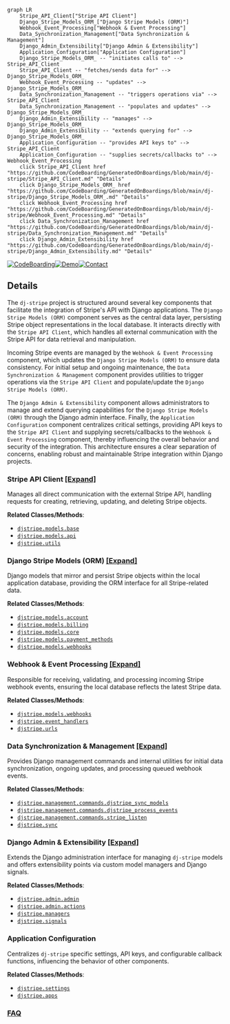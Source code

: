 ```mermaid
graph LR
    Stripe_API_Client["Stripe API Client"]
    Django_Stripe_Models_ORM_["Django Stripe Models (ORM)"]
    Webhook_Event_Processing["Webhook & Event Processing"]
    Data_Synchronization_Management["Data Synchronization & Management"]
    Django_Admin_Extensibility["Django Admin & Extensibility"]
    Application_Configuration["Application Configuration"]
    Django_Stripe_Models_ORM_ -- "initiates calls to" --> Stripe_API_Client
    Stripe_API_Client -- "fetches/sends data for" --> Django_Stripe_Models_ORM_
    Webhook_Event_Processing -- "updates" --> Django_Stripe_Models_ORM_
    Data_Synchronization_Management -- "triggers operations via" --> Stripe_API_Client
    Data_Synchronization_Management -- "populates and updates" --> Django_Stripe_Models_ORM_
    Django_Admin_Extensibility -- "manages" --> Django_Stripe_Models_ORM_
    Django_Admin_Extensibility -- "extends querying for" --> Django_Stripe_Models_ORM_
    Application_Configuration -- "provides API keys to" --> Stripe_API_Client
    Application_Configuration -- "supplies secrets/callbacks to" --> Webhook_Event_Processing
    click Stripe_API_Client href "https://github.com/CodeBoarding/GeneratedOnBoardings/blob/main/dj-stripe/Stripe_API_Client.md" "Details"
    click Django_Stripe_Models_ORM_ href "https://github.com/CodeBoarding/GeneratedOnBoardings/blob/main/dj-stripe/Django_Stripe_Models_ORM_.md" "Details"
    click Webhook_Event_Processing href "https://github.com/CodeBoarding/GeneratedOnBoardings/blob/main/dj-stripe/Webhook_Event_Processing.md" "Details"
    click Data_Synchronization_Management href "https://github.com/CodeBoarding/GeneratedOnBoardings/blob/main/dj-stripe/Data_Synchronization_Management.md" "Details"
    click Django_Admin_Extensibility href "https://github.com/CodeBoarding/GeneratedOnBoardings/blob/main/dj-stripe/Django_Admin_Extensibility.md" "Details"
```

[![CodeBoarding](https://img.shields.io/badge/Generated%20by-CodeBoarding-9cf?style=flat-square)](https://github.com/CodeBoarding/GeneratedOnBoardings)[![Demo](https://img.shields.io/badge/Try%20our-Demo-blue?style=flat-square)](https://www.codeboarding.org/demo)[![Contact](https://img.shields.io/badge/Contact%20us%20-%20contact@codeboarding.org-lightgrey?style=flat-square)](mailto:contact@codeboarding.org)

## Details

The `dj-stripe` project is structured around several key components that facilitate the integration of Stripe's API with Django applications. The `Django Stripe Models (ORM)` component serves as the central data layer, persisting Stripe object representations in the local database. It interacts directly with the `Stripe API Client`, which handles all external communication with the Stripe API for data retrieval and manipulation.

Incoming Stripe events are managed by the `Webhook & Event Processing` component, which updates the `Django Stripe Models (ORM)` to ensure data consistency. For initial setup and ongoing maintenance, the `Data Synchronization & Management` component provides utilities to trigger operations via the `Stripe API Client` and populate/update the `Django Stripe Models (ORM)`.

The `Django Admin & Extensibility` component allows administrators to manage and extend querying capabilities for the `Django Stripe Models (ORM)` through the Django admin interface. Finally, the `Application Configuration` component centralizes critical settings, providing API keys to the `Stripe API Client` and supplying secrets/callbacks to the `Webhook & Event Processing` component, thereby influencing the overall behavior and security of the integration. This architecture ensures a clear separation of concerns, enabling robust and maintainable Stripe integration within Django projects.

### Stripe API Client [[Expand]](./Stripe_API_Client.md)
Manages all direct communication with the external Stripe API, handling requests for creating, retrieving, updating, and deleting Stripe objects.


**Related Classes/Methods**:

- <a href="https://github.com/dj-stripe/dj-stripe/blob/main/djstripe/models/base.py" target="_blank" rel="noopener noreferrer">`djstripe.models.base`</a>
- <a href="https://github.com/dj-stripe/dj-stripe/blob/main/djstripe/models/api.py" target="_blank" rel="noopener noreferrer">`djstripe.models.api`</a>
- <a href="https://github.com/dj-stripe/dj-stripe/blob/main/djstripe/utils.py" target="_blank" rel="noopener noreferrer">`djstripe.utils`</a>


### Django Stripe Models (ORM) [[Expand]](./Django_Stripe_Models_ORM_.md)
Django models that mirror and persist Stripe objects within the local application database, providing the ORM interface for all Stripe-related data.


**Related Classes/Methods**:

- <a href="https://github.com/dj-stripe/dj-stripe/blob/main/djstripe/models/account.py" target="_blank" rel="noopener noreferrer">`djstripe.models.account`</a>
- <a href="https://github.com/dj-stripe/dj-stripe/blob/main/djstripe/models/billing.py" target="_blank" rel="noopener noreferrer">`djstripe.models.billing`</a>
- <a href="https://github.com/dj-stripe/dj-stripe/blob/main/djstripe/models/core.py" target="_blank" rel="noopener noreferrer">`djstripe.models.core`</a>
- <a href="https://github.com/dj-stripe/dj-stripe/blob/main/djstripe/models/payment_methods.py" target="_blank" rel="noopener noreferrer">`djstripe.models.payment_methods`</a>
- <a href="https://github.com/dj-stripe/dj-stripe/blob/main/djstripe/models/webhooks.py" target="_blank" rel="noopener noreferrer">`djstripe.models.webhooks`</a>


### Webhook & Event Processing [[Expand]](./Webhook_Event_Processing.md)
Responsible for receiving, validating, and processing incoming Stripe webhook events, ensuring the local database reflects the latest Stripe data.


**Related Classes/Methods**:

- <a href="https://github.com/dj-stripe/dj-stripe/blob/main/djstripe/models/webhooks.py" target="_blank" rel="noopener noreferrer">`djstripe.models.webhooks`</a>
- <a href="https://github.com/dj-stripe/dj-stripe/blob/main/djstripe/event_handlers.py" target="_blank" rel="noopener noreferrer">`djstripe.event_handlers`</a>
- <a href="https://github.com/dj-stripe/dj-stripe/blob/main/djstripe/urls.py" target="_blank" rel="noopener noreferrer">`djstripe.urls`</a>


### Data Synchronization & Management [[Expand]](./Data_Synchronization_Management.md)
Provides Django management commands and internal utilities for initial data synchronization, ongoing updates, and processing queued webhook events.


**Related Classes/Methods**:

- <a href="https://github.com/dj-stripe/dj-stripe/blob/main/djstripe/management/commands/djstripe_sync_models.py" target="_blank" rel="noopener noreferrer">`djstripe.management.commands.djstripe_sync_models`</a>
- <a href="https://github.com/dj-stripe/dj-stripe/blob/main/djstripe/management/commands/djstripe_process_events.py" target="_blank" rel="noopener noreferrer">`djstripe.management.commands.djstripe_process_events`</a>
- <a href="https://github.com/dj-stripe/dj-stripe/blob/main/djstripe/management/commands/stripe_listen.py" target="_blank" rel="noopener noreferrer">`djstripe.management.commands.stripe_listen`</a>
- <a href="https://github.com/dj-stripe/dj-stripe/blob/main/djstripe/sync.py" target="_blank" rel="noopener noreferrer">`djstripe.sync`</a>


### Django Admin & Extensibility [[Expand]](./Django_Admin_Extensibility.md)
Extends the Django administration interface for managing `dj-stripe` models and offers extensibility points via custom model managers and Django signals.


**Related Classes/Methods**:

- <a href="https://github.com/dj-stripe/dj-stripe/blob/main/djstripe/admin/admin.py" target="_blank" rel="noopener noreferrer">`djstripe.admin.admin`</a>
- <a href="https://github.com/dj-stripe/dj-stripe/blob/main/djstripe/admin/actions.py" target="_blank" rel="noopener noreferrer">`djstripe.admin.actions`</a>
- <a href="https://github.com/dj-stripe/dj-stripe/blob/main/djstripe/managers.py" target="_blank" rel="noopener noreferrer">`djstripe.managers`</a>
- <a href="https://github.com/dj-stripe/dj-stripe/blob/main/djstripe/signals.py" target="_blank" rel="noopener noreferrer">`djstripe.signals`</a>


### Application Configuration
Centralizes `dj-stripe` specific settings, API keys, and configurable callback functions, influencing the behavior of other components.


**Related Classes/Methods**:

- <a href="https://github.com/dj-stripe/dj-stripe/blob/main/djstripe/settings.py" target="_blank" rel="noopener noreferrer">`djstripe.settings`</a>
- <a href="https://github.com/dj-stripe/dj-stripe/blob/main/djstripe/apps.py" target="_blank" rel="noopener noreferrer">`djstripe.apps`</a>




### [FAQ](https://github.com/CodeBoarding/GeneratedOnBoardings/tree/main?tab=readme-ov-file#faq)